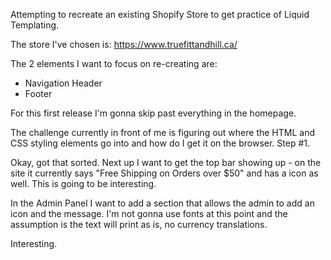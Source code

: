 Attempting to recreate an existing Shopify Store to get practice of Liquid Templating. 

The store I've chosen is: https://www.truefittandhill.ca/

The 2 elements I want to focus on re-creating are:
- Navigation Header
- Footer

For this first release I'm gonna skip past everything in the homepage.

The challenge currently in front of me is figuring out where the HTML and CSS styling elements go into and how do I get it on the browser. Step #1. 

Okay, got that sorted. Next up I want to get the top bar showing up - on the site it currently says "Free Shipping on Orders over $50" and has a icon as well. This is going to be interesting. 

In the Admin Panel I want to add a section that allows the admin to add an icon and the message. I'm not gonna use fonts at this point and the assumption is the text will print as is, no currency translations. 

Interesting. 